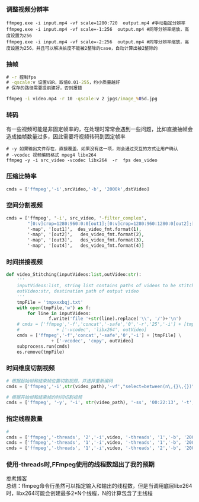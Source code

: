 ### 调整视频分辨率
```shell
ffmpeg.exe -i input.mp4 -vf scale=1280:720  output.mp4 #手动指定分辨率
ffmpeg.exe -i input.mp4 -vf scale=-1:256  output.mp4 #同等分辨率缩放，高度设置为256
ffmpeg.exe -i input.mp4 -vf scale=-2:256  output.mp4 #同等分辨率缩放，高度设置为256，并且可以解决长度不能被2整除的case，自动计算出被2整除的
```

### 抽帧
```bat
# -r 控制fps
# -qscale:v 设置VBR，取值0.01-255，约小质量越好
# 保存的路径需要提前建好，否则报错

ffmpeg -i video.mp4 -r 10 -qscale:v 2 jpgs/image_%05d.jpg
```

### 转码
有一些视频可能是非固定帧率的，在处理时常常会遇到一些问题，比如直接抽帧会造成抽帧数量过多，因此需要将视频转码到固定帧率
```shell
# -y 如果输出文件存在，直接覆盖，如果没有这一项，则会通过交互的方式让用户确认
# -vcodec 视频编码格式 mpeg4 libx264
ffmpeg -y -i src_video -vcodec libx264  -r  fps des_video
```

### 压缩比特率
```python
cmds = ['ffmpeg','-i',srcVideo,'-b', '2000k',dstVideo]
```

### 空间分割视频
```bat
cmds = ['ffmpeg', '-i', src_video, '-filter_complex',
        "[0:v]crop=1280:960:0:0[out1];[0:v]crop=1280:960:1280:0[out2];[0:v]crop=1280:960:0:960[out3];[0:v]crop=1280:960:1280:960[out4]",
        '-map', '[out1]',  des_video_fmt.format(1),
        '-map', '[out2]',   des_video_fmt.format(2),
        '-map', '[out3]',   des_video_fmt.format(3),
        '-map', '[out4]',   des_video_fmt.format(4)]
```

### 时间拼接视频
```python
def video_Stitching(inputVideos:list,outVideo:str):
    '''
    inputVideos:list, string list contains paths of videos to be stitched
    outVideo:str, destination path of output video
    '''
    tmpFile = 'tmpxxxbqj.txt'
    with open(tmpFile,'w') as f:
        for line in inputVideos: 
                f.write('file '+str(line).replace('\\', '/')+'\n') 
    # cmds = ['ffmpeg','-f','concat','-safe','0','-r','25','-i'] + [tmpFile] \
    #              + ['-vcodec', 'libx264', outVideo]
    cmds = ['ffmpeg','-f','concat','-safe','0','-i'] + [tmpFile] \
                 + ['-vcodec', 'copy', outVideo]
    subprocess.run(cmds)
    os.remove(tmpFile)
```

### 时间维度切割视频
```python
# 根据起始帧和结束帧位置切割视频，并选择重新编码
cmds = ['ffmpeg','-i',str(video_path),'-vf',"select=between(n\,{}\,{})".format(start_ind,end_ind),'-vsync','2','-y','-vcodec','libx264',str(des_video_path)]

# 根据开始帧和结束帧的时间切割视频
cmds = ['ffmpeg', '-y', '-i', str(video_path), '-ss', '00:22:13', '-t', duration, '-codec', 'copy',str(des_video_path)]
```

### 指定线程数量
```python 
#
cmds = ['ffmpeg','-threads', '2','-i',video, '-threads', '1','-b', '2000k',dstVideo] #使用三个线程
cmds = ['ffmpeg','-threads', '1','-i',video, '-threads', '1','-b', '2000k',dstVideo] #使用1个线程
cmds = ['ffmpeg','-threads', '1','-i',video, '-threads', '2','-b', '2000k',dstVideo] #实际使用8个线程
```
### 使用-threads时,FFmpeg使用的线程数超出了我的预期
[参考博客](voidcn.com/article/p-xomnpirs-byu.html)  
总结：ffmpeg命令行虽然可以指定输入和输出的线程数，但是当调用底层libx264时，libx264可能会创建最多2*N个线程，N的计算包含了主线程
